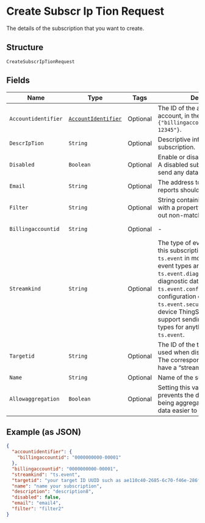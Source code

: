 
# Create Subscr Ip Tion Request

The details of the subscription that you want to create.

## Structure

`CreateSubscrIpTionRequest`

## Fields

| Name | Type | Tags | Description | Getter | Setter |
|  --- | --- | --- | --- | --- | --- |
| `Accountidentifier` | [`AccountIdentifier`](../../doc/models/account-identifier.md) | Optional | The ID of the authenticating billing account, in the format `{"billingaccountid":"1234567890-12345"}`. | AccountIdentifier getAccountidentifier() | setAccountidentifier(AccountIdentifier accountidentifier) |
| `DescrIpTion` | `String` | Optional | Descriptive information about the subscription. | String getDescrIpTion() | setDescrIpTion(String descrIpTion) |
| `Disabled` | `Boolean` | Optional | Enable or disable the subscription. A disabled subscription will not send any data. | Boolean getDisabled() | setDisabled(Boolean disabled) |
| `Email` | `String` | Optional | The address to which any error reports should be delivered. | String getEmail() | setEmail(String email) |
| `Filter` | `String` | Optional | String containing a $filter object with a property and value to filter out non-matching events. | String getFilter() | setFilter(String filter) |
| `Billingaccountid` | `String` | Optional | - | String getBillingaccountid() | setBillingaccountid(String billingaccountid) |
| `Streamkind` | `String` | Optional | The type of event data to send via this subscription. This will be `ts.event` in most cases. Other event types are `ts.event.diagnostics` for device diagnostic data, `ts.event.configuration` for device configuration events, or `ts.event.security`. Note that the device ThingSpace client must support sending specific event types for anything other than `ts.event`. | String getStreamkind() | setStreamkind(String streamkind) |
| `Targetid` | `String` | Optional | The ID of the target resource to be used when dispatching events. The corresponding target should have a “stream” addressscheme. | String getTargetid() | setTargetid(String targetid) |
| `Name` | `String` | Optional | Name of the subscription. | String getName() | setName(String name) |
| `Allowaggregation` | `Boolean` | Optional | Setting this value to `false` prevents the data returned from being aggregated and makes the data easier to parse. | Boolean getAllowaggregation() | setAllowaggregation(Boolean allowaggregation) |

## Example (as JSON)

```json
{
  "accountidentifier": {
    "billingaccountid": "0000000000-00001"
  },
  "billingaccountid": "0000000000-00001",
  "streamkind": "ts.event",
  "targetid": "your target ID UUID such as ae110c40-2685-6c70-f46e-286f7370b8a9",
  "name": "name your subscription",
  "description": "description8",
  "disabled": false,
  "email": "email4",
  "filter": "filter2"
}
```

